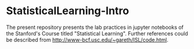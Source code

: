 # StatisticalLearning-Intro

The present repository presents the lab practices in jupyter notebooks of the Stanford's Course titled "Statistical Learning".
Further references could be described from http://www-bcf.usc.edu/~gareth/ISL/code.html.
